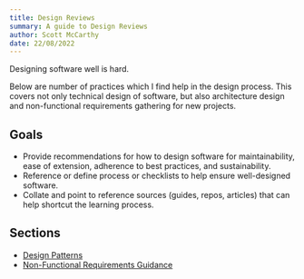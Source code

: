 ```yaml
---
title: Design Reviews
summary: A guide to Design Reviews
author: Scott McCarthy
date: 22/08/2022
---
```


Designing software well is hard.

Below are number of practices which I find help in the design process.
This covers not only technical design of software, but also architecture design and non-functional requirements gathering for new projects.

## Goals

- Provide recommendations for how to design software for maintainability, ease of extension, adherence to best practices, and sustainability.
- Reference or define process or checklists to help ensure well-designed software.
- Collate and point to reference sources (guides, repos, articles) that can help shortcut the learning process.

## Sections

- [Design Patterns](design-reviews/design-patterns.md)
- [Non-Functional Requirements Guidance](design-reviews/non-functional-requirements.md)
